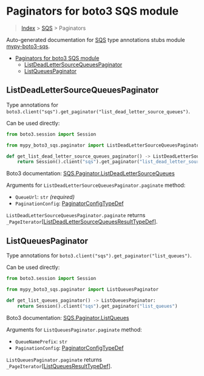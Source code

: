 <a id="paginators-for-boto3-sqs-module"></a>

# Paginators for boto3 SQS module

> [Index](..) > [SQS](.) > Paginators

Auto-generated documentation for
[SQS](https://boto3.amazonaws.com/v1/documentation/api/latest/reference/services/sqs.html#SQS)
type annotations stubs module
[mypy-boto3-sqs](https://pypi.org/project/mypy-boto3-sqs/).

- [Paginators for boto3 SQS module](#paginators-for-boto3-sqs-module)
  - [ListDeadLetterSourceQueuesPaginator](#listdeadlettersourcequeuespaginator)
  - [ListQueuesPaginator](#listqueuespaginator)

<a id="listdeadlettersourcequeuespaginator"></a>

## ListDeadLetterSourceQueuesPaginator

Type annotations for
`boto3.client("sqs").get_paginator("list_dead_letter_source_queues")`.

Can be used directly:

```python
from boto3.session import Session

from mypy_boto3_sqs.paginator import ListDeadLetterSourceQueuesPaginator

def get_list_dead_letter_source_queues_paginator() -> ListDeadLetterSourceQueuesPaginator:
    return Session().client("sqs").get_paginator("list_dead_letter_source_queues")
```

Boto3 documentation:
[SQS.Paginator.ListDeadLetterSourceQueues](https://boto3.amazonaws.com/v1/documentation/api/latest/reference/services/sqs.html#SQS.Paginator.ListDeadLetterSourceQueues)

Arguments for `ListDeadLetterSourceQueuesPaginator.paginate` method:

- `QueueUrl`: `str` *(required)*
- `PaginationConfig`:
  [PaginatorConfigTypeDef](./type_defs.md#paginatorconfigtypedef)

`ListDeadLetterSourceQueuesPaginator.paginate` returns
`_PageIterator`\[[ListDeadLetterSourceQueuesResultTypeDef](./type_defs.md#listdeadlettersourcequeuesresulttypedef)\].

<a id="listqueuespaginator"></a>

## ListQueuesPaginator

Type annotations for `boto3.client("sqs").get_paginator("list_queues")`.

Can be used directly:

```python
from boto3.session import Session

from mypy_boto3_sqs.paginator import ListQueuesPaginator

def get_list_queues_paginator() -> ListQueuesPaginator:
    return Session().client("sqs").get_paginator("list_queues")
```

Boto3 documentation:
[SQS.Paginator.ListQueues](https://boto3.amazonaws.com/v1/documentation/api/latest/reference/services/sqs.html#SQS.Paginator.ListQueues)

Arguments for `ListQueuesPaginator.paginate` method:

- `QueueNamePrefix`: `str`
- `PaginationConfig`:
  [PaginatorConfigTypeDef](./type_defs.md#paginatorconfigtypedef)

`ListQueuesPaginator.paginate` returns
`_PageIterator`\[[ListQueuesResultTypeDef](./type_defs.md#listqueuesresulttypedef)\].
